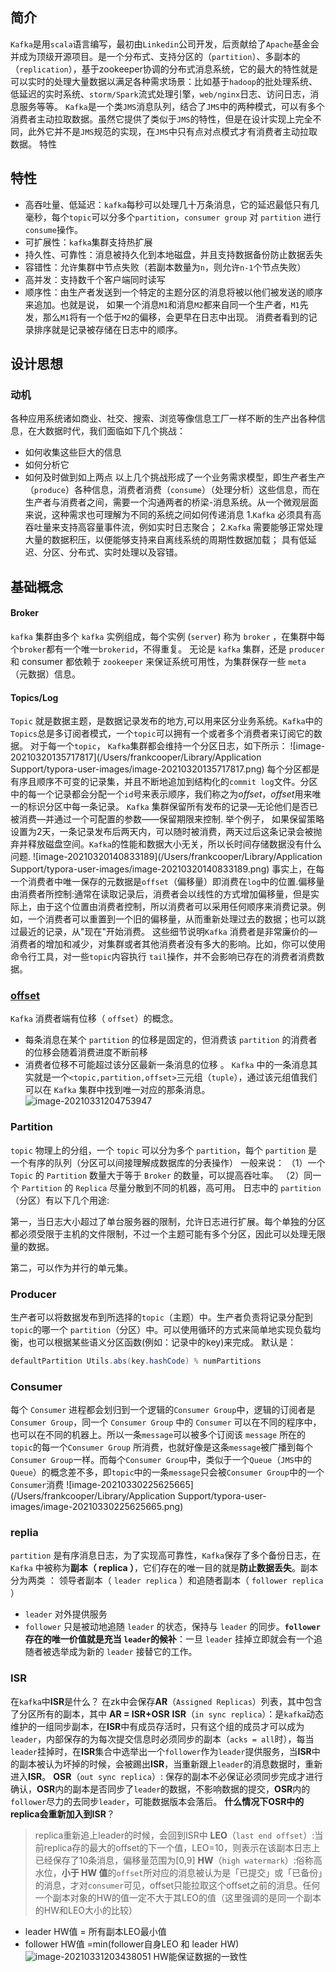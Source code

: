 ## 简介
`Kafka`是用`scala`语言编写，最初由`Linkedin`公司开发，后贡献给了`Apache`基金会并成为顶级开源项目。是一个分布式、支持分区的（`partition`）、多副本的（`replication`），基于zookeeper协调的分布式消息系统，它的最大的特性就是可以实时的处理大量数据以满足各种需求场景：比如基于`hadoop`的批处理系统、低延迟的实时系统、`storm/Spark`流式处理引擎，`web/nginx`日志、访问日志，消息服务等等。
`Kafka`是一个类`JMS`消息队列，结合了`JMS`中的两种模式，可以有多个消费者主动拉取数据。虽然它提供了类似于`JMS`的特性，但是在设计实现上完全不同，此外它并不是`JMS`规范的实现，在`JMS`中只有点对点模式才有消费者主动拉取数据。
特性
## 特性
- 高吞吐量、低延迟：`kafka`每秒可以处理几十万条消息，它的延迟最低只有几毫秒，每个`topic`可以分多个`partition`，`consumer group` 对 `partition` 进行`consume`操作。
- 可扩展性：`kafka`集群支持热扩展
- 持久性、可靠性：消息被持久化到本地磁盘，并且支持数据备份防止数据丢失
- 容错性：允许集群中节点失败（若副本数量为`n`，则允许`n-1`个节点失败）
- 高并发：支持数千个客户端同时读写
- 顺序性：由生产者发送到一个特定的主题分区的消息将被以他们被发送的顺序来追加。也就是说，
  如果一个消息`M1`和消息`M2`都来自同一个生产者，`M1`先发，那么`M1`将有一个低于`M2`的偏移，会更早在日志中出现。
  消费者看到的记录排序就是记录被存储在日志中的顺序。
## 设计思想
### 动机
各种应用系统诸如商业、社交、搜索、浏览等像信息工厂一样不断的生产出各种信息，在大数据时代，我们面临如下几个挑战：
- 如何收集这些巨大的信息
- 如何分析它
- 如何及时做到如上两点
  以上几个挑战形成了一个业务需求模型，即生产者生产（`produce`）各种信息，消费者消费（`consume`）（处理分析）这些信息，而在生产者与消费者之间，需要一个沟通两者的桥梁-消息系统。从一个微观层面来说，这种需求也可理解为不同的系统之间如何传递消息
  1.`Kafka` 必须具有高吞吐量来支持高容量事件流，例如实时日志聚合；
  2.`Kafka` 需要能够正常处理大量的数据积压，以便能够支持来自离线系统的周期性数据加载；
  具有低延迟、分区、分布式、实时处理以及容错。
## 基础概念
#### Broker
`kafka` 集群由多个 `kafka` 实例组成，每个实例 (`server`) 称为 `broker` ，在集群中每个`broker`都有一个唯一`brokerid`，不得重复。 无论是 `kafka` 集群，还是 `producer` 和 consumer 都依赖于 `zookeeper` 来保证系统可用性，为集群保存一些 `meta` （元数据）信息。
#### Topics/Log
`Topic` 就是数据主题，是数据记录发布的地方,可以用来区分业务系统。`Kafka`中的`Topics`总是多订阅者模式，一个`topic`可以拥有一个或者多个消费者来订阅它的数据。
对于每一个`topic`， `Kafka`集群都会维持一个分区日志，如下所示：
![image-20210320135717817](/Users/frankcooper/Library/Application Support/typora-user-images/image-20210320135717817.png)
每个分区都是有序且顺序不可变的记录集，并且不断地追加到结构化的`commit log`文件。分区中的每一个记录都会分配一个`id`号来表示顺序，我们称之为*offset*，*offset*用来唯一的标识分区中每一条记录。
`Kafka` 集群保留所有发布的记录—无论他们是否已被消费—并通过一个可配置的参数——保留期限来控制. 举个例子， 如果保留策略设置为2天，一条记录发布后两天内，可以随时被消费，两天过后这条记录会被抛弃并释放磁盘空间。`Kafka`的性能和数据大小无关，所以长时间存储数据没有什么问题.
![image-20210320140833189](/Users/frankcooper/Library/Application Support/typora-user-images/image-20210320140833189.png)
事实上，在每一个消费者中唯一保存的元数据是`offset`（偏移量）即消费在`log`中的位置.偏移量由消费者所控制:通常在读取记录后，消费者会以线性的方式增加偏移量，但是实际上，由于这个位置由消费者控制，所以消费者可以采用任何顺序来消费记录。例如，一个消费者可以重置到一个旧的偏移量，从而重新处理过去的数据；也可以跳过最近的记录，从"现在"开始消费。
这些细节说明`Kafka` 消费者是非常廉价的—消费者的增加和减少，对集群或者其他消费者没有多大的影响。比如，你可以使用命令行工具，对一些`topic`内容执行 `tail`操作，并不会影响已存在的消费者消费数据。

### [offset]()
`Kafka` 消费者端有位移（ `offset`）的概念。

- 每条消息在某个 `partition` 的位移是固定的，但消费该 `partition` 的消费者的位移会随着消费进度不断前移
- 消费者位移不可能超过该分区最新一条消息的位移 。
  `Kafka` 中的一条消息其实就是一个`<topic,partition,offset>`三元组（`tuple`），通过该元组值我们可以在 `Kafka` 集群中找到唯一对应的那条消息。
![image-20210331204753947](D:\Dev\SrcCode\spring-boot-climbing\data-climbing-manuscripts\src\main\data\kafka\深入理解Kafka(一)之基础概念.assets\image-20210331204753947.png)
### Partition
`topic` 物理上的分组，一个 `topic` 可以分为多个 `partition`，每个 `partition` 是一个有序的队列（分区可以间接理解成数据库的分表操作）
一般来说：
（1）一个 `Topic` 的 `Partition` 数量大于等于 `Broker` 的数量，可以提高吞吐率。
（2）同一个 `Partition` 的 `Replica` 尽量分散到不同的机器，高可用。
日志中的 `partition`（分区）有以下几个用途:

第一，当日志大小超过了单台服务器的限制，允许日志进行扩展。每个单独的分区都必须受限于主机的文件限制，不过一个主题可能有多个分区，因此可以处理无限量的数据。

第二，可以作为并行的单元集。

### Producer
生产者可以将数据发布到所选择的`topic`（主题）中。生产者负责将记录分配到`topic`的哪一个 `partition`（分区）中。可以使用循环的方式来简单地实现负载均衡，也可以根据某些语义分区函数(例如：记录中的key)来完成。
默认是：

```java
defaultPartition Utils.abs(key.hashCode) % numPartitions
```

### Consumer
每个 `Consumer` 进程都会划归到一个逻辑的`Consumer Group`中，逻辑的订阅者是`Consumer Group`，同一个 `Consumer Group` 中的 `Consumer` 可以在不同的程序中，也可以在不同的机器上。所以一条`message`可以被多个订阅该 `message` 所在的`topic`的每一个`Consumer Group` 所消费，也就好像是这条`message`被广播到每个`Consumer Group`一样。而每个`Consumer Group`中，类似于一个`Queue`（`JMS`中的`Queue`）的概念差不多，即`topic`中的一条`message`只会被`Consumer Group`中的一个`Consumer`消费
![image-20210330225625665](/Users/frankcooper/Library/Application Support/typora-user-images/image-20210330225625665.png)

### replia
`partition` 是有序消息日志，为了实现高可靠性，`Kafka`保存了多个备份日志，在 `Kafka` 中被称为**副本（ replica ）**，它们存在的唯一目的就是**防止数据丢失**。副本分为两类 ： 领导者副本（ `leader replica` ）和追随者副本（ `follower replica` ）

- `leader` 对外提供服务
- `follower` 只是被动地追随 `leader` 的状态，保持与 `leader` 的同步。**`follower` 存在的唯一价值就是充当 `leader`的候补**：一旦 `leader` 挂掉立即就会有一个追随者被选举成为新的 `leader` 接替它的工作。
### ISR
在`kafka`中**ISR**是什么？
在zk中会保存**AR**（`Assigned Replicas`）列表，其中包含了分区所有的副本，其中 **AR = ISR+OSR**
**ISR**（`in sync replica`）：是`kafka`动态维护的一组同步副本，在**ISR**中有成员存活时，只有这个组的成员才可以成为`leader`，内部保存的为每次提交信息时必须同步的副本（`acks = all`时），每当`leader`挂掉时，在**ISR**集合中选举出一个`follower`作为`leader`提供服务，当**ISR**中的副本被认为坏掉的时候，会被踢出**ISR**，当重新跟上`leader`的消息数据时，重新进入**ISR**。
**OSR**（`out sync replica`）: 保存的副本不必保证必须同步完成才进行确认，**OSR**内的副本是否同步了`leader`的数据，不影响数据的提交，**OSR**内的`follower`尽力的去同步`leader`，可能数据版本会落后。
**什么情况下OSR中的replica会重新加入到ISR**？

> replica重新追上leader的时候，会回到ISR中
> **LEO**（`last end offset`）:当前replica存的最大的offset的下一个值，LEO=10，则表示在该副本日志上已经保存了10条消息，偏移量范围为[0,9]
> **HW**（`high watermark`）:俗称高水位，**小于 HW 值**的`offset`所对应的消息被认为是「已提交」或「已备份」的消息，才对`consumer`可见，offset只能拉取这个offset之前的消息。任何一个副本对象的HW的值一定不大于其LEO的值（这里强调的是同一个副本的HW和LEO大小的比较）
- leader HW值 = 所有副本LEO最小值
- follower HW值 =min(follower自身LEO 和 leader HW)
![image-20210331203438051](D:\Dev\SrcCode\spring-boot-climbing\data-climbing-manuscripts\src\main\data\kafka\深入理解Kafka(一)之基础概念.assets\image-20210331203438051.png)
HW能保证数据的一致性